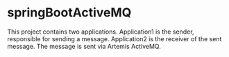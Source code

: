 # springBootActiveMQ
This project contains two applications.
Application1 is the sender, responsible for sending a message.
Application2 is the receiver of the sent message.
The message is sent via Artemis ActiveMQ.
